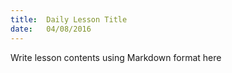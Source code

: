 ```yaml
---
title:  Daily Lesson Title
date:   04/08/2016
---
```


Write lesson contents using Markdown format here